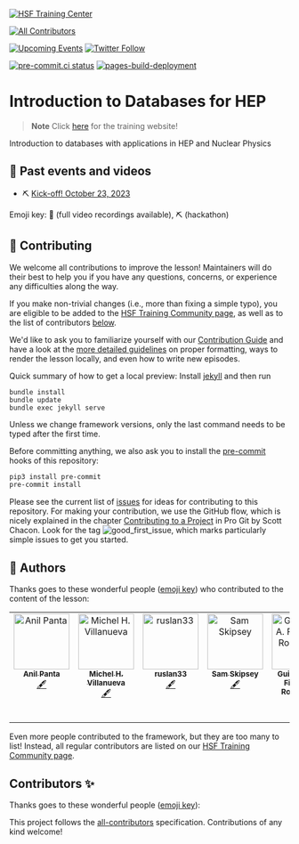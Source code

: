 [![HSF Training Center][training-center-badge]][hsf-training-center]
<!-- ALL-CONTRIBUTORS-BADGE:START - Do not remove or modify this section -->
[![All Contributors](https://img.shields.io/badge/all_contributors-7-orange.svg?style=flat-square)](#contributors-)
<!-- ALL-CONTRIBUTORS-BADGE:END -->
[![Upcoming Events][schools-badge]][schools]
[![Twitter Follow][twitter-badge]][twitter]

<!-- ALL-CONTRIBUTORS-BADGE:START - Do not remove or modify this section -->
<!-- ALL-CONTRIBUTORS-BADGE:END -->

[![pre-commit.ci status](https://results.pre-commit.ci/badge/github/hsf-training/hsf-training-databases-basics/main.svg)](https://results.pre-commit.ci/latest/github/hsf-training/hsf-training-databases-basics/main)
[![pages-build-deployment](https://github.com/hsf-training/hsf-training-databases-basics/actions/workflows/pages/pages-build-deployment/badge.svg)](https://github.com/hsf-training/hsf-training-databases-basics/actions/workflows/pages/pages-build-deployment)

# Introduction to Databases for HEP

> **Note**
> Click [here](https://hsf-training.github.io/hsf-training-databases-basics/) for the training website!


Introduction to databases with applications in HEP and Nuclear Physics

## 📅 Past events and videos

* ⛏️ [Kick-off! October 23, 2023](https://indico.cern.ch/event/1338915/overview)

Emoji key: 🎥 (full video recordings available), ⛏️ (hackathon)

## 🤗 Contributing
<!-- CENTRALLY MAINTAINED SECTION -->
<!-- Remove the above marker to disable having this section be overwritten -->

We welcome all contributions to improve the lesson! Maintainers will do their best to help you if you have any
questions, concerns, or experience any difficulties along the way.

If you make non-trivial changes (i.e., more than fixing a simple typo), you are eligible to be added to the [HSF Training Community page][hsf-training-community],
as well as to the list of contributors [below](#contributors-).

We'd like to ask you to familiarize yourself with our [Contribution Guide](CONTRIBUTING.md) and have a look at
the [more detailed guidelines][lesson-example] on proper formatting, ways to render the lesson locally, and even
how to write new episodes.

Quick summary of how to get a local preview: Install [jekyll][jekyll] and then run

```
bundle install
bundle update
bundle exec jekyll serve
```

Unless we change framework versions, only the last command needs to be typed after the first time.

Before committing anything, we also ask you to install the [pre-commit][pre-commit] hooks of this repository:

```bash
pip3 install pre-commit
pre-commit install
```

Please see the current list of [issues][issues] for ideas for contributing to this
repository. For making your contribution, we use the GitHub flow, which is
nicely explained in the chapter [Contributing to a Project][progit] in Pro Git
by Scott Chacon.
Look for the tag ![good_first_issue][gfi-badge], which marks particularly simple issues to get you started.

<!-- END CENTRALLY MAINTAINED SECTION -->
## 💖 Authors

<!-- If we have a primary author/maintainer, who kicked off the whole lessen etc, he should get a dedicated shoutout here -->

Thanks goes to these wonderful people ([emoji key][allcontrib-emoji-key]) who contributed to
the content of the lesson:

<!-- ALL-CONTRIBUTORS-LIST:START - Do not remove or modify this section -->
<!-- prettier-ignore-start -->
<!-- markdownlint-disable -->
<table>
  <tbody>
    <tr>
      <td align="center" valign="top" width="14.28%"><a href="https://github.com/panta-123"><img src="https://avatars.githubusercontent.com/u/47672624?v=4?s=100" width="100px;" alt="Anil Panta"/><br /><sub><b>Anil Panta</b></sub></a><br /><a href="#content-panta-123" title="Content">🖋</a></td>
      <td align="center" valign="top" width="14.28%"><a href="https://github.com/michmx"><img src="https://avatars.githubusercontent.com/u/2147367?v=4?s=100" width="100px;" alt="Michel H. Villanueva"/><br /><sub><b>Michel H. Villanueva</b></sub></a><br /><a href="#content-michmx" title="Content">🖋</a></td>
      <td align="center" valign="top" width="14.28%"><a href="https://github.com/ruslan33"><img src="https://avatars.githubusercontent.com/u/7561430?v=4?s=100" width="100px;" alt="ruslan33"/><br /><sub><b>ruslan33</b></sub></a><br /><a href="#content-ruslan33" title="Content">🖋</a></td>
      <td align="center" valign="top" width="14.28%"><a href="https://github.com/aoanla"><img src="https://avatars.githubusercontent.com/u/5970733?v=4?s=100" width="100px;" alt="Sam Skipsey"/><br /><sub><b>Sam Skipsey</b></sub></a><br /><a href="#content-aoanla" title="Content">🖋</a></td>
      <td align="center" valign="top" width="14.28%"><a href="http://guillermofidalgo.github.io"><img src="https://avatars.githubusercontent.com/u/17858942?v=4?s=100" width="100px;" alt="Guillermo A. Fidalgo-Rodríguez"/><br /><sub><b>Guillermo A. Fidalgo-Rodríguez</b></sub></a><br /><a href="#content-GuillermoFidalgo" title="Content">🖋</a></td>
      <td align="center" valign="top" width="14.28%"><a href="https://github.com/vlukashenko"><img src="https://avatars.githubusercontent.com/u/24569428?v=4?s=100" width="100px;" alt="Lera Lukashenko (Valeriia Lukashenko)"/><br /><sub><b>Lera Lukashenko (Valeriia Lukashenko)</b></sub></a><br /><a href="#content-vlukashenko" title="Content">🖋</a></td>
      <td align="center" valign="top" width="14.28%"><a href="https://github.com/baghelnk10"><img src="https://avatars.githubusercontent.com/u/66905367?v=4?s=100" width="100px;" alt="Naveen Kumar"/><br /><sub><b>Naveen Kumar</b></sub></a><br /><a href="#content-baghelnk10" title="Content">🖋</a></td>
    </tr>
  </tbody>
</table>

<!-- markdownlint-restore -->
<!-- prettier-ignore-end -->

<!-- ALL-CONTRIBUTORS-LIST:END -->

Even more people contributed to the framework, but they are too many to list!
Instead, all regular contributors are listed on our [HSF Training Community page][hsf-training-community].


[lesson-example]: https://carpentries.github.io/lesson-example
[pre-commit]: https://pre-commit.com/
[hsf-training-community]: https://hepsoftwarefoundation.org/training/community
[hsf-training-center]: https://hepsoftwarefoundation.org/training/curriculum.html
[training-center-badge]: https://img.shields.io/badge/HSF%20Training%20Center-browse-ff69b4
[schools]: https://hepsoftwarefoundation.org/Schools/events.html
[issues]: https://github.com/hsf-training/hsf-training-databases-basics/issues
[progit]: http://git-scm.com/book/en/v2/GitHub-Contributing-to-a-Project
[jekyll]: https://jekyllrb.com/
[allcontrib-emoji-key]: https://allcontributors.org/docs/en/emoji-key
[gfi-badge]: https://img.shields.io/badge/-good%20first%20issue-gold.svg
[schools-badge]: https://img.shields.io/badge/upcoming%20events-browse-ff69b4
[twitter-badge]: https://img.shields.io/twitter/follow/hsftraining?style=social
[twitter]: https://twitter.com/hsftraining

## Contributors ✨

Thanks goes to these wonderful people ([emoji key](https://allcontributors.org/docs/en/emoji-key)):

<!-- ALL-CONTRIBUTORS-LIST:START - Do not remove or modify this section -->
<!-- prettier-ignore-start -->
<!-- markdownlint-disable -->
<!-- markdownlint-restore -->
<!-- prettier-ignore-end -->
<!-- ALL-CONTRIBUTORS-LIST:END -->

This project follows the [all-contributors](https://github.com/all-contributors/all-contributors) specification. Contributions of any kind welcome!
